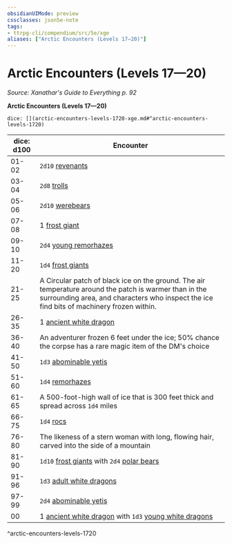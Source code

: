 ```yaml
---
obsidianUIMode: preview
cssclasses: json5e-note
tags:
- ttrpg-cli/compendium/src/5e/xge
aliases: ["Arctic Encounters (Levels 17—20)"]
---
```

# Arctic Encounters (Levels 17—20)
*Source: Xanathar's Guide to Everything p. 92* 

**Arctic Encounters (Levels 17—20)**

`dice: [](arctic-encounters-levels-1720-xge.md#^arctic-encounters-levels-1720)`

| dice: d100 | Encounter |
|------------|-----------|
| 01-02 | `2d10` [revenants](3-Mechanics/CLI/bestiary/undead/revenant.md) |
| 03-04 | `2d8` [trolls](3-Mechanics/CLI/bestiary/giant/troll.md) |
| 05-06 | `2d10` [werebears](3-Mechanics/CLI/bestiary/humanoid/werebear.md) |
| 07-08 | 1 [frost giant](3-Mechanics/CLI/bestiary/giant/frost-giant.md) |
| 09-10 | `2d4` [young remorhazes](3-Mechanics/CLI/bestiary/monstrosity/young-remorhaz.md) |
| 11-20 | `1d4` [frost giants](3-Mechanics/CLI/bestiary/giant/frost-giant.md) |
| 21-25 | A Circular patch of black ice on the ground. The air temperature around the patch is warmer than in the surrounding area, and characters who inspect the ice find bits of machinery frozen within. |
| 26-35 | 1 [ancient white dragon](3-Mechanics/CLI/bestiary/dragon/ancient-white-dragon.md) |
| 36-40 | An adventurer frozen 6 feet under the ice; 50% chance the corpse has a rare magic item of the DM's choice |
| 41-50 | `1d3` [abominable yetis](3-Mechanics/CLI/bestiary/monstrosity/abominable-yeti.md) |
| 51-60 | `1d4` [remorhazes](3-Mechanics/CLI/bestiary/monstrosity/remorhaz.md) |
| 61-65 | A 500-foot-high wall of ice that is 300 feet thick and spread across `1d4` miles |
| 66-75 | `1d4` [rocs](3-Mechanics/CLI/bestiary/monstrosity/roc.md) |
| 76-80 | The likeness of a stern woman with long, flowing hair, carved into the side of a mountain |
| 81-90 | `1d10` [frost giants](3-Mechanics/CLI/bestiary/giant/frost-giant.md) with `2d4` [polar bears](3-Mechanics/CLI/bestiary/beast/polar-bear.md) |
| 91-96 | `1d3` [adult white dragons](3-Mechanics/CLI/bestiary/dragon/adult-white-dragon.md) |
| 97-99 | `2d4` [abominable yetis](3-Mechanics/CLI/bestiary/monstrosity/abominable-yeti.md) |
| 00 | 1 [ancient white dragon](3-Mechanics/CLI/bestiary/dragon/ancient-white-dragon.md) with `1d3` [young white dragons](3-Mechanics/CLI/bestiary/dragon/young-white-dragon.md) |
^arctic-encounters-levels-1720